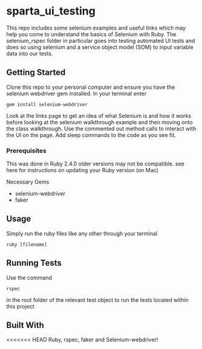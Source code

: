 # sparta_ui_testing

This repo includes some selenium examples and useful links which may help you come to understand the basics of Selenium with Ruby. The selenium_rspec folder in particular goes into testing automated UI tests and does so using selenium and a service object model (SOM) to input variable data into our tests.

## Getting Started

Clone this repo to your personal computer and ensure you have the selenium webdriver gem installed. In your terminal enter
```
gem install selenium-webdriver
```

Look at the links page to get an idea of what Selenium is and how it works before looking at the selenium walkthrough example and then moving onto the class walkthrough. Use the commented out method calls to interact with the UI on the page. Add sleep commands to the code as you see fit.

### Prerequisites

This was done in Ruby 2.4.0 older versions may not be compatible. see here for instructions on updating your Ruby version (on Mac)

Necessary Gems
* selenium-webdriver
* faker

## Usage

Simply run the ruby files like any other through your terminal
```
ruby [filename]
```

## Running Tests

Use the command 
```
rspec
```
in the root folder of the relevant test object to run the tests located within this project

## Built With
<<<<<<< HEAD
Ruby, rspec, faker and Selenium-webdriver!